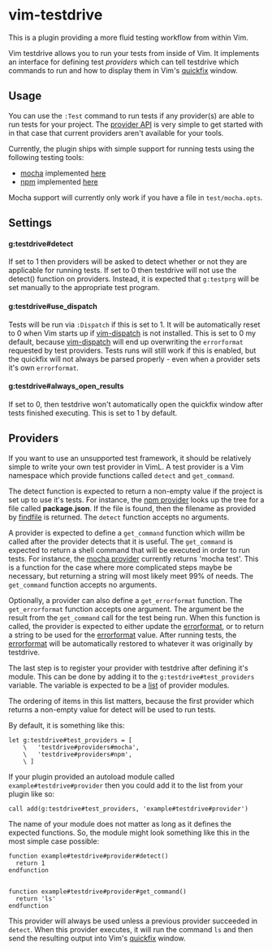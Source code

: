 vim-testdrive
=============

This is a plugin providing a more fluid testing workflow from within Vim.

Vim testdrive allows you to run your tests from inside of Vim. It implements an
interface for defining test *providers* which can tell testdrive which commands
to run and how to display them in Vim's [quickfix][qf] window.

Usage
-----

You can use the `:Test` command to run tests if any provider(s) are able to run
tests for your project. The [provider API][prvdr] is very simple to get started
with in that case that current providers aren't available for your tools.

Currently, the plugin ships with simple support for running tests using the
following testing tools:

- [mocha][mca] implemented [here][mochapvdr]
- [npm][npm] implemented [here][npmpvdr]

Mocha support will currently only work if you have a file in `test/mocha.opts`.

Settings
--------

#### g:testdrive#detect

If set to 1 then providers will be asked to detect whether or not they are
applicable for running tests. If set to 0 then testdrive will not use the
detect() function on providers. Instead, it is expected that `g:testprg` will
be set manually to the appropriate test program.

#### g:testdrive#use_dispatch

Tests will be run via `:Dispatch` if this is set to 1. It will be automatically
reset to 0 when Vim starts up if [vim-dispatch][dsptch] is not installed. This
is set to 0 my default, because [vim-dispatch][dsptch] will end up overwriting
the `errorformat` requested by test providers. Tests runs will still work if
this is enabled, but the quickfix will not always be parsed properly - even
when a provider sets it's own `errorformat`.

#### g:testdrive#always_open_results

If set to 0, then testdrive won't automatically open the quickfix window after
tests finished executing. This is set to 1 by default.

Providers
---------

If you want to use an unsupported test framework, it should be relatively
simple to write your own test provider in VimL. A test provider is a Vim
namespace which provide functions called `detect` and `get_command`.

The detect function is expected to return a non-empty value if the project is
set up to use it's tests. For instance, the [npm provider][npmpvdr] looks up
the tree for a file called **package.json**. If the file is found, then the
filename as provided by [findfile][fndfl] is returned.  The `detect` function
accepts no arguments.

A provider is expected to define a `get_command` function which willm be called
after the provider detects that it is useful. The `get_command` is expected to
return a shell command that will be executed in order to run tests. For
instance, the [mocha provider][mochapvdr] currently returns 'mocha test'. This
is a function for the case where more complicated steps maybe be necessary, but
returning a string will most likely meet 99% of needs. The `get_command`
function accepts no arguments.

Optionally, a provider can also define a `get_errorformat` function. The
`get_errorformat` function accepts one argument. The argument be the result
from the `get_command` call for the test being run. When this function is
called, the provider is expected to either update the [errorformat][efm], or to
return a string to be used for the [errorformat][efm] value. After running
tests, the [errorformat][efm] will be automatically restored to whatever it was
originally by testdrive.

The last step is to register your provider with testdrive after defining it's
module. This can be done by adding it to the `g:testdrive#test_providers`
variable. The variable is expected to be a [list][lists] of provider modules.

The ordering of items in this list matters, because the first provider which
returns a non-empty value for detect will be used to run tests.

By default, it is something like this:

```VimL
let g:testdrive#test_providers = [
    \   'testdrive#providers#mocha',
    \   'testdrive#providers#npm',
    \ ]
```

If your plugin provided an autoload module called `example#testdrive#provider`
then you could add it to the list from your plugin like so:

```VimL
call add(g:testdrive#test_providers, 'example#testdrive#provider')
```

The name of your module does not matter as long as it defines the expected
functions. So, the module might look something like this in the most simple
case possible:

```VimL
function example#testdrive#provider#detect()
  return 1
endfunction


function example#testdrive#provider#get_command()
  return 'ls'
endfunction
```

This provider will always be used unless a previous provider succeeded in
`detect`. When this provider executes, it will run the command `ls` and then
send the resulting output into Vim's [quickfix][qf] window.


[mca]: http://visionmedia.github.io/mocha/
[npm]: http://npmjs.org
[qf]: http://vimhelp.appspot.com/quickfix.txt.html#quickfix
[efm]: http://vimhelp.appspot.com/options.txt.html#%27errorformat%27
[prvdr]: https://github.com/monokrome/vim-testdrive#providers
[npmpvdr]: https://github.com/monokrome/vim-testdrive/blob/master/autoload/testdrive/providers/npm.vim
[mochapvdr]: https://github.com/monokrome/vim-testdrive/blob/master/autoload/testdrive/providers/mocha.vim
[dsptch]: https://github.com/tpope/vim-dispatch
[fndfl]: http://vimhelp.appspot.com/eval.txt.html#findfile%28%29
[lists]: http://vimhelp.appspot.com/eval.txt.html#Lists
